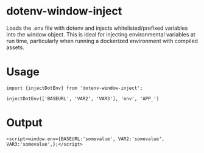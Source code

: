 # dotenv-window-inject

Loads the .env file with dotenv and injects whitelisted/prefixed variables into
the window object. This is ideal for injecting environmental variables at run
time, particularly when running a dockerized environment with compiled assets.

# Usage

```
import {injectDotEnv} from 'dotenv-window-inject';

injectDotEnv(['BASEURL', 'VAR2', 'VAR3'], 'env', 'APP_')
````

# Output

```
<script>window.env={BASEURL:'somevalue', VAR2:'somevalue', VAR3:'somevalue',};</script>
```



